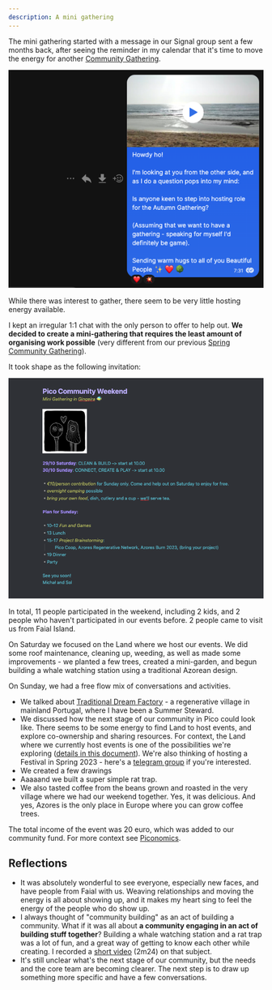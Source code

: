 ```yaml
---
description: A mini gathering
---
```


The mini gathering started with a message in our Signal group sent a few months back, after seeing the reminder in my calendar that it's time to move the energy for another [Community Gathering](/projects/gatherings.md).

![Moving the energy for the Gathering](../.gitbook/assets/pico-weekend-moving-energy.png)

While there was interest to gather, there seem to be very little hosting energy available. 

I kept an irregular 1:1 chat with the only person to offer to help out. **We decided to create a mini-gathering that requires the least amount of organising work possible** (very different from our previous [Spring Community Gathering](/projects/spring-gathering-2022.md)).

It took shape as the following invitation:

![Invitation to the Community Weekend](../.gitbook/assets/pico-weekend-invite.png)

In total, 11 people participated in the weekend, including 2 kids, and 2 people who haven't participated in our events before. 2 people came to visit us from Faial Island.

On Saturday we focused on the Land where we host our events. We did some roof maintenance, cleaning up, weeding, as well as made some improvements - we planted a few trees, created a mini-garden, and begun building a whale watching station using a traditional Azorean design.

On Sunday, we had a free flow mix of conversations and activities.

- We talked about [Traditional Dream Factory](https://traditionaldreamfactory.com) - a regenerative village in mainland Portugal, where I have been a Summer Steward. 
- We discussed how the next stage of our community in Pico could look like. There seems to be some energy to find Land to host events, and explore co-ownership and sharing resources. For context, the Land where we currently host events is one of the possibilities we're exploring ([details in this document](https://docs.google.com/document/d/1Zbz3Ka5x7zVrJwBafn2mdW2oqRrdxNXoIMzwTkZiFIY/edit?usp=sharing)). We're also thinking of hosting a Festival in Spring 2023 - here's a [telegram group](https://t.me/+lH2ZhICqzfAyZDg0) if you're interested.
- We created a few drawings
- Aaaaand we built a super simple rat trap.
- We also tasted coffee from the beans grown and roasted in the very village where we had our weekend together. Yes, it was delicious. And yes, Azores is the only place in Europe where you can grow coffee trees.

The total income of the event was 20 euro, which was added to our community fund. For more context see [Piconomics](/piconomics-101.md).

## Reflections
- It was absolutely wonderful to see everyone, especially new faces, and have people from Faial with us. Weaving relationships and moving the energy is all about showing up, and it makes my heart sing to feel the energy of the people who do show up.
- I always thought of "community building" as an act of building a community. What if it was all about **a community engaging in an act of building stuff together**? Building a whale watching station and a rat trap was a lot of fun, and a great way of getting to know each other while creating. I recorded a [short video](https://youtu.be/6lbO8ncdsYE) (2m24) on that subject.
- It's still unclear what's the next stage of our community, but the needs and the core team are becoming clearer. The next step is to draw up something more specific and have a few conversations.